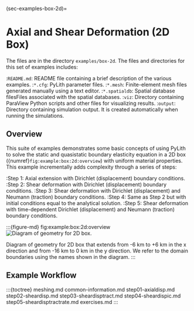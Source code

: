 (sec-examples-box-2d)=
# Axial and Shear Deformation (2D Box)

The files are in the directory `examples/box-2d`.
The files and directories for this set of examples includes:

:`README.md`: README file containing a brief description of the various examples.
:`*.cfg`: PyLith parameter files.
:`*.mesh`: Finite-element mesh files generated manually using a text editor.
:`*.spatialdb`: Spatial database filesFiles associated with the spatial databases.
:`viz`: Directory containing ParaView Python scripts and other files for visualizing results.
:`output`: Directory containing simulation output. It is created automatically when running the simulations.

## Overview

This suite of examples demonstrates some basic concepts of using PyLith to solve the static and quasistatic boundary elasticity equation in a 2D box ({numref}`fig:example:box:2d:overview`) with uniform material properties.
This example incrementally adds complexity through a series of steps:

:Step 1: Axial extension with Dirichlet (displacement) boundary conditions.
:Step 2: Shear deformation with Dirichlet (displacement) boundary conditions.
:Step 3: Shear deformation with Dirichlet (displacement) and Neumann (traction) boundary conditions.
:Step 4: Same as Step 2 but with initial conditions equal to the analytical solution.
:Step 5: Shear deformation with time-dependent Dirichlet (displacement) and Neumann (traction) boundary conditions.

:::{figure-md} fig:example:box:2d:overview
<img src="figs/geometry.*" alt="Diagram of geometry for 2D box." scale="75%"/>

Diagram of geometry for 2D box that extends from -6 km to +6 km in the x direction and from -16 km to 0 km in the y direction.
We refer to the domain boundaries using the names shown in the diagram.
:::

## Example Workflow

:::{toctree}
meshing.md
common-information.md
step01-axialdisp.md
step02-sheardisp.md
step03-sheardisptract.md
step04-sheardispic.md
step05-sheardisptractrate.md
exercises.md
:::
